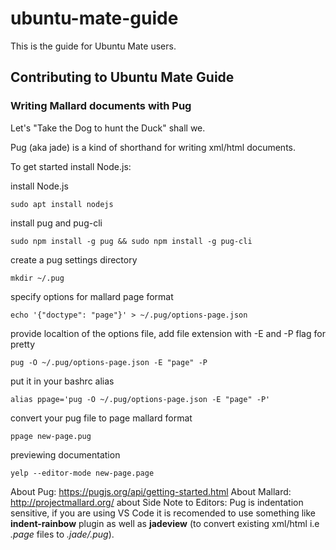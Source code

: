 # ubuntu-mate-guide

This is the guide for Ubuntu Mate users.

## Contributing to Ubuntu Mate Guide

### Writing Mallard documents with Pug 

Let's "Take the Dog to hunt the Duck" shall we. 

Pug (aka jade) is a kind of shorthand for writing xml/html documents. 

To get started install Node.js:

install Node.js

```
sudo apt install nodejs
```

install pug and pug-cli

```
sudo npm install -g pug && sudo npm install -g pug-cli
```

create a pug settings directory

```
mkdir ~/.pug
```

specify options for mallard page format

```
echo '{"doctype": "page"}' > ~/.pug/options-page.json
```

provide localtion of the options file, add file extension with -E and -P flag for pretty

```
pug -O ~/.pug/options-page.json -E "page" -P
```

put it in your bashrc alias

```
alias ppage='pug -O ~/.pug/options-page.json -E "page" -P'
```

convert your pug file to page mallard format

```
ppage new-page.pug
```

previewing documentation

```
yelp --editor-mode new-page.page
```

About Pug: https://pugjs.org/api/getting-started.html
About Mallard: http://projectmallard.org/
about
Side Note to Editors: Pug is indentation sensitive, if you are using VS Code it is recomended to use something like **indent-rainbow** plugin as well as **jadeview** (to convert existing xml/html i.e *.page* files to *.jade/.pug*). 
